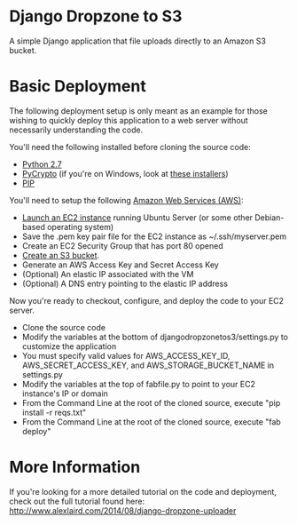 Django Dropzone to S3
=====================

A simple Django application that file uploads directly to an Amazon S3 bucket.

# Basic Deployment
The following deployment setup is only meant as an example for those wishing to quickly deploy this application to a web server without necessarily understanding the code.

You'll need the following installed before cloning the source code:
- [Python 2.7](https://www.python.org/downloads/)
- [PyCrypto](https://www.dlitz.net/software/pycrypto/) (if you're on Windows, look at [these installers](http://www.voidspace.org.uk/python/modules.shtml#pycrypto))
- [PIP](http://pip.readthedocs.org/en/latest/installing.html)

You'll need to setup the following [Amazon Web Services (AWS)](http://aws.amazon.com/):
- [Launch an EC2 instance](http://aws.amazon.com/ec2) running Ubuntu Server (or some other Debian-based operating system)
- Save the .pem key pair file for the EC2 instance as ~/.ssh/myserver.pem
- Create an EC2 Security Group that has port 80 opened
- [Create an S3 bucket](http://aws.amazon.com/s3/).
- Generate an AWS Access Key and Secret Access Key
- (Optional) An elastic IP associated with the VM
- (Optional) A DNS entry pointing to the elastic IP address

Now you're ready to checkout, configure, and deploy the code to your EC2 server.

- Clone the source code
- Modify the variables at the bottom of djangodropzonetos3/settings.py to customize the application
- You must specify valid values for AWS_ACCESS_KEY_ID, AWS_SECRET_ACCESS_KEY, and AWS_STORAGE_BUCKET_NAME in settings.py
- Modify the variables at the top of fabfile.py to point to your EC2 instance's IP or domain
- From the Command Line at the root of the cloned source, execute "pip install -r reqs.txt"
- From the Command Line at the root of the cloned source, execute "fab deploy"

# More Information
If you're looking for a more detailed tutorial on the code and deployment, check out the full tutorial found here: http://www.alexlaird.com/2014/08/django-dropzone-uploader
